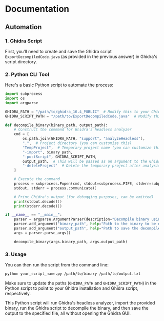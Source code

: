# Documentation

## Automation

### 1. Ghidra Script

First, you'll need to create and save the Ghidra script `ExportDecompiledCode.java` (as provided in the previous answer) in Ghidra's script directory.

### 2. Python CLI Tool

Here's a basic Python script to automate the process:

```python
import subprocess
import os
import argparse

GHIDRA_PATH = "/path/to/ghidra_10.4_PUBLIC"  # Modify this to your Ghidra installation path
GHIDRA_SCRIPT_PATH = "/path/to/ExportDecompiledCode.java"  # Modify this to the path where you saved the Ghidra script

def decompile_binary(binary_path, output_path):
    # Construct the command for Ghidra's headless analyzer
    cmd = [
        os.path.join(GHIDRA_PATH, "support", "analyzeHeadless"),
        ".",  # Project directory (you can customize this)
        "TempProject",  # Temporary project name (you can customize this)
        "-import", binary_path,
        "-postScript", GHIDRA_SCRIPT_PATH,
        output_path,  # This will be passed as an argument to the Ghidra script
        "-deleteProject"  # Delete the temporary project after analysis
    ]

    # Execute the command
    process = subprocess.Popen(cmd, stdout=subprocess.PIPE, stderr=subprocess.PIPE)
    stdout, stderr = process.communicate()

    # Print Ghidra's output (for debugging purposes, can be omitted)
    print(stdout.decode())
    print(stderr.decode())

if __name__ == "__main__":
    parser = argparse.ArgumentParser(description="Decompile binary using Ghidra")
    parser.add_argument("binary_path", help="Path to the binary to be decompiled")
    parser.add_argument("output_path", help="Path to save the decompiled output")
    args = parser.parse_args()

    decompile_binary(args.binary_path, args.output_path)
```

### 3. Usage

You can then run the script from the command line:

```bash
python your_script_name.py /path/to/binary /path/to/output.txt
```

Make sure to update the paths (`GHIDRA_PATH` and `GHIDRA_SCRIPT_PATH`) in the Python script to point to your Ghidra installation and Ghidra script, respectively.

This Python script will run Ghidra's headless analyzer, import the provided binary, run the Ghidra script to decompile the binary, and then save the output to the specified file, all without opening the Ghidra GUI.
